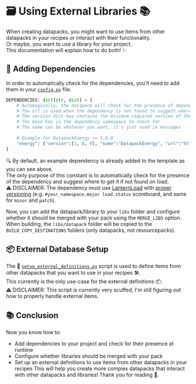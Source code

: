 
# 🗃️ Using External Libraries 📚
When creating datapacks, you might want to use items from other datapacks in your recipes or interact with their functionality.<br>
Or maybe, you want to use a library for your project.<br>
This documentation will explain how to do both! ✨


## 🔗 Adding Dependencies
In order to automatically check for the dependencies, you'll need to add them in your [`config.py`](../config.py) file.

```python
DEPENDENCIES: dict[str, dict] = {
	# Automagically, the datapack will check for the presence of dependencies and their minimum required versions at runtime
	# The url is used when the dependency is not found to suggest where to get it
	# The version dict key contains the minimum required version of the dependency in [major, minor, patch] format
	# The main key is the dependency namespace to check for
	# The name can be whatever you want, it's just used in messages
	
	# Example for DatapackEnergy >= 1.8.0
	"energy": {"version":[1, 8, 0], "name":"DatapackEnergy", "url":"https://github.com/ICY105/DatapackEnergy"},
}
```
🔍 By default, an example dependency is already added to the template as you can see above.<br>
The only purpose of this constant is to automatically check for the presence of the dependency and suggest where to get it if not found on load.<br>
⚠️ DISCLAIMER: The dependency must use [LanternLoad](https://github.com/LanternMC/load) with [proper versioning](https://github.com/Gunivers/Bookshelf/issues/272) (e.g. `#your_namespace.major load.status` scoreboard, and same for `minor` and `patch`).

Now, you can add the datapack/library to your `libs` folder and configure whether it should be merged with your pack using the `MERGE_LIBS` option.<br>
When building, the `libs/datapack` folder will be copied to the `BUILD_COPY_DESTINATIONS` folders (only datapacks, not resourcepacks).


## 📦 External Database Setup
The 📝 [`setup_external_definitions.py`](../user/setup_external_definitions.py) script is used to define items from other datapacks that you want to use in your recipes 🛠️.<br>
This currently is the only use-case for the external definitions 📦.<br>
⚠️ DISCLAIMER: This script is currently very scuffed, I'm still figuring out how to properly handle external items.


## 📚 Conclusion
Now you know how to:
- Add dependencies to your project and check for their presence at runtime
- Configure whether libraries should be merged with your pack
- Set up an external definitions to use items from other datapacks in your recipes
This will help you create more complex datapacks that interact with other datapacks and libraries!
Thank you for reading 🙌.

